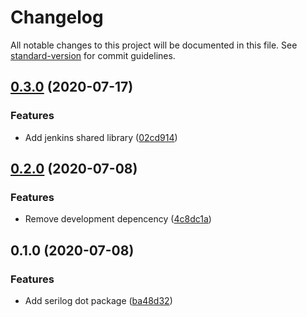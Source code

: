 # Changelog

All notable changes to this project will be documented in this file. See [standard-version](https://github.com/conventional-changelog/standard-version) for commit guidelines.

## [0.3.0](http://nas/matt/Janda.Dot.Serilog/compare/0.2.0...0.3.0) (2020-07-17)


### Features

* Add jenkins shared library ([02cd914](http://nas/matt/Janda.Dot.Serilog/commit/02cd9142f876d7dabc61a6f0301bcf17cfef88d3))

## [0.2.0](http://nas/matt/Janda.Dot.Serilog/compare/0.1.0...0.2.0) (2020-07-08)


### Features

* Remove development depencency ([4c8dc1a](http://nas/matt/Janda.Dot.Serilog/commit/4c8dc1a7de4f757ee93c73616f998f9bc4268fb8))

## 0.1.0 (2020-07-08)


### Features

* Add serilog dot package ([ba48d32](http://nas/matt/Janda.Dot.Serilog/commit/ba48d3223b4dfb1e626ff0df0afe8abc43b9e74a))
